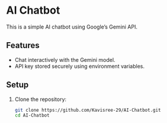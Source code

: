 # AI Chatbot

This is a simple AI chatbot using Google’s Gemini API.

## Features
- Chat interactively with the Gemini model.
- API key stored securely using environment variables.

## Setup

1. Clone the repository:
   ```bash
   git clone https://github.com/Kavisree-29/AI-Chatbot.git
   cd AI-Chatbot

